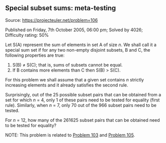 Special subset sums: meta-testing
---------------------------------

Source: https://projecteuler.net/problem=106

Published on Friday, 7th October 2005, 06:00 pm; Solved by 4026;
Difficulty rating: 50%

Let S(A) represent the sum of elements in set A of size *n*. We shall
call it a special sum set if for any two non-empty disjoint subsets, B
and C, the following properties are true:

1.  S(B) ≠ S(C); that is, sums of subsets cannot be equal.
2.  If B contains more elements than C then S(B) \> S(C).

For this problem we shall assume that a given set contains *n* strictly
increasing elements and it already satisfies the second rule.

Surprisingly, out of the 25 possible subset pairs that can be obtained
from a set for which *n* = 4, only 1 of these pairs need to be tested
for equality (first rule). Similarly, when *n* = 7, only 70 out of the
966 subset pairs need to be tested.

For *n* = 12, how many of the 261625 subset pairs that can be obtained
need to be tested for equality?

NOTE: This problem is related to [Problem 103](problem=103) and [Problem
105](problem=105).
